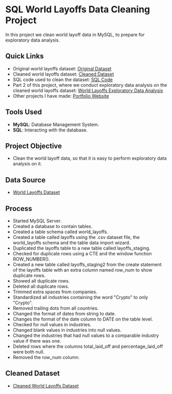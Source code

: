 # SQL World Layoffs Data Cleaning Project
In this project we clean world layoff data in MySQL, to prepare for exploratory data analysis. 

## Quick Links
- Original world layoffs dataset: [Original Dataset](world_layoffs_dataset.csv)
- Cleaned world layoffs dataset: [Cleaned Dataset](clean_world_layoffs_dataset.csv)
- SQL code used to clean the dataset: [SQL Code](world_layoffs_data_cleaning_project.sql)
- Part 2 of this project, where we conduct exploratory data analysis on the cleaned world layoffs dataset: [World Layoffs Exploratory Data Analysis](https://github.com/LucasHoffSchmidt/SQL_World_Layoffs_Data_Exploration_Project)
- Other projects I have made: [Portfolio Website](https://lucashoffschmidt.github.io/)

## Tools Used
- **MySQL**: Database Management System.
- **SQL**: Interacting with the database.

## Project Objective
- Clean the world layoff data, so that it is easy to perform exploratory data analysis on it. 

## Data Source
- [World Layoffs Dataset](world_layoffs_dataset.csv)

## Process
  - Started MySQL Server.
  - Created a database to contain tables. 
  - Created a table schema called world_layoffs.
  - Created a table called layoffs using the .csv dataset file, the world_layoffs schema and the table data import wizard.
  - Duplicated the layoffs table to a new table called layoffs_staging.
  - Checked for duplicate rows using a CTE and the window function ROW_NUMBER().
  - Created a new table called layoffs_staging2 from the create statement of the layoffs table with an extra column named row_num to show duplicate rows.
  - Showed all duplicate rows.
  - Deleted all duplicate rows.
  - Trimmed extra spaces from companies.
  - Standardized all industries containing the word "Crypto" to only "Crypto".
  - Removed trailing dots from all countries.
  - Changed the format of dates from string to date.
  - Changes the format of the date column to DATE on the table level.
  - Checked for null values in industries.
  - Changed blank values in industries into null values.
  - Changed the industries that had null values to a comparable industry value if there was one.
  - Deleted rows where the columns total_laid_off and percentage_laid_off were both null.
  - Removed the row_num column.

## Cleaned Dataset
- [Cleaned World Layoffs Dataset](clean_world_layoffs_dataset.csv)

